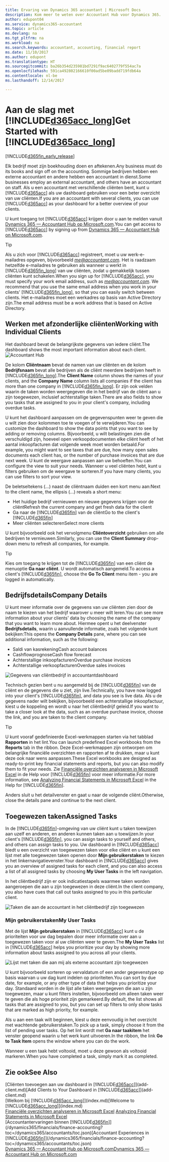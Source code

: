 ```yaml
---
title: Ervaring van Dynamics 365 accountant | Microsoft Docs
description: Kom meer te weten over Accountant Hub voor Dynamics 365.
author: edupont04
ms.service: dynamics365-accountant
ms.topic: article
ms.devlang: na
ms.tgt_pltfrm: na
ms.workload: na
ms.search.keywords: accountant, accounting, financial report
ms.date: 11/10/2017
ms.author: edupont
ms.translationtype: HT
ms.sourcegitcommit: ba26b354d235981bd7291f9ac6402779f554ac7a
ms.openlocfilehash: 591ca492802166610f00ad5be09badd719fdb64a
ms.contentlocale: nl-be
ms.lasthandoff: 12/14/2017

---
```

# <a name="get-started-with-included365acclongincludesd365acclongmdmd"></a><span data-ttu-id="4e664-103">Aan de slag met [!INCLUDE[d365acc_long](includes/d365acc_long_md.md)]</span><span class="sxs-lookup"><span data-stu-id="4e664-103">Get Started with [!INCLUDE[d365acc_long](includes/d365acc_long_md.md)]</span></span>
[!INCLUDE[d365fin_early_release](includes/d365fin_early_release.md.md)]

<span data-ttu-id="4e664-104">Elk bedrijf moet zijn boekhouding doen en aftekenen.</span><span class="sxs-lookup"><span data-stu-id="4e664-104">Any business must do its books and sign off on the accounting.</span></span> <span data-ttu-id="4e664-105">Sommige bedrijven hebben een externe accountant en andere hebben een accountant in dienst.</span><span class="sxs-lookup"><span data-stu-id="4e664-105">Some businesses employ an external accountant, and others have an accountant on staff.</span></span> <span data-ttu-id="4e664-106">Als u een accountant met verschillende cliënten bent, kunt u [!INCLUDE[d365acc](includes/d365acc_md.md)] als uw dashboard gebruiken voor een beter overzicht van uw cliënten.</span><span class="sxs-lookup"><span data-stu-id="4e664-106">If you are an accountant with several clients, you can use [!INCLUDE[d365acc](includes/d365acc_md.md)] as your dashboard for a better overview of your clients.</span></span>  

<span data-ttu-id="4e664-107">U kunt toegang tot [!INCLUDE[d365acc](includes/d365acc_md.md)] krijgen door u aan te melden vanuit [Dynamics 365 — Accountant Hub op Microsoft.com](https://www.microsoft.com/en-us/dynamics365/financial-insights-for-accountants).</span><span class="sxs-lookup"><span data-stu-id="4e664-107">You can get access to [!INCLUDE[d365acc](includes/d365acc_md.md)] by signing up from [Dynamics 365 — Accountant Hub on Microsoft.com](https://www.microsoft.com/en-us/dynamics365/financial-insights-for-accountants).</span></span>  

> [!TIP]  
>  <span data-ttu-id="4e664-108">Als u zich voor [!INCLUDE[d365acc](includes/d365acc_md.md)] registreert, moet u uw werk-e-mailadres opgeven, bijvoorbeeld *me@accountant.com*. Het is raadzaam hetzelfde e-mailadres te gebruiken als wanneer u werkt in [!INCLUDE[d365fin_long](includes/d365fin_long_md.md)] van uw cliënten, zodat u gemakkelijk tussen cliënten kunt schakelen.</span><span class="sxs-lookup"><span data-stu-id="4e664-108">When you sign up for [!INCLUDE[d365acc](includes/d365acc_md.md)], you must specify your work email address, such as *me@accountant.com*. We recommend that you use the same email address when you work in your clients' [!INCLUDE[d365fin_long](includes/d365fin_long_md.md)], so that you can easily switch between clients.</span></span> <span data-ttu-id="4e664-109">Het e-mailadres moet een werkadres op basis van Active Directory zijn.</span><span class="sxs-lookup"><span data-stu-id="4e664-109">The email address must be a work address that is based on Active Directory.</span></span>

## <a name="working-with-individual-clients"></a><span data-ttu-id="4e664-110">Werken met afzonderlijke cliënten</span><span class="sxs-lookup"><span data-stu-id="4e664-110">Working with Individual Clients</span></span>
<span data-ttu-id="4e664-111">Het dashboard bevat de belangrijkste gegevens van iedere cliënt.</span><span class="sxs-lookup"><span data-stu-id="4e664-111">The dashboard shows the most important information about each client.</span></span>  
![Accountant Hub](./media/accountant-get-started/accountant-dashboard-tasks.png)

<span data-ttu-id="4e664-113">De kolom **Cliëntnaam** bevat de namen van uw cliënten en de kolom **Bedrijfsnaam** bevat alle bedrijven als de cliënt meerdere bedrijven heeft in [!INCLUDE[d365fin_long](includes/d365fin_long_md.md)].</span><span class="sxs-lookup"><span data-stu-id="4e664-113">The **Client Name** column shows the names of your clients, and the **Company Name** column lists all companies if the client has more than one company in [!INCLUDE[d365fin_long](includes/d365fin_long_md.md)].</span></span> <span data-ttu-id="4e664-114">Er zijn ook velden waarin de taken worden weergegeven die in het bedrijf van de cliënt aan u zijn toegewezen, inclusief achterstallige taken.</span><span class="sxs-lookup"><span data-stu-id="4e664-114">There are also fields to show you tasks that are assigned to you in your client's company, including overdue tasks.</span></span>  

<span data-ttu-id="4e664-115">U kunt het dashboard aanpassen om de gegevenspunten weer te geven die u wilt zien door kolommen toe te voegen of te verwijderen.</span><span class="sxs-lookup"><span data-stu-id="4e664-115">You can customize the dashboard to show the data points that you want to see by adding or removing columns.</span></span> <span data-ttu-id="4e664-116">Bijvoorbeeld, u wilt belastingen zien die verschuldigd zijn, hoeveel open verkoopdocumenten elke cliënt heeft of het aantal inkoopfacturen dat volgende week moet worden betaald.</span><span class="sxs-lookup"><span data-stu-id="4e664-116">For example, you might want to see taxes that are due, how many open sales documents each client has, or the number of purchase invoices that are due next week.</span></span> <span data-ttu-id="4e664-117">U kunt de weergave aanpassen aan uw behoeften.</span><span class="sxs-lookup"><span data-stu-id="4e664-117">You can configure the view to suit your needs.</span></span> <span data-ttu-id="4e664-118">Wanneer u veel cliënten hebt, kunt u filters gebruiken om de weergave te sorteren.</span><span class="sxs-lookup"><span data-stu-id="4e664-118">If you have many clients, you can use filters to sort your view.</span></span>  

<span data-ttu-id="4e664-119">De beletseltekens (...) naast de cliëntnaam duiden een kort menu aan:</span><span class="sxs-lookup"><span data-stu-id="4e664-119">Next to the client name, the ellipsis (...) reveals a short menu:</span></span>

-   <span data-ttu-id="4e664-120">Het huidige bedrijf vernieuwen en nieuwe gegevens krijgen voor de cliënt</span><span class="sxs-lookup"><span data-stu-id="4e664-120">Refresh the current company and get fresh data for the client</span></span>  
-   <span data-ttu-id="4e664-121">Ga naar de [!INCLUDE[d365fin](includes/d365fin_md.md)] van de cliënt</span><span class="sxs-lookup"><span data-stu-id="4e664-121">Go to the client's [!INCLUDE[d365fin](includes/d365fin_md.md)]</span></span>  
-   <span data-ttu-id="4e664-122">Meer cliënten selecteren</span><span class="sxs-lookup"><span data-stu-id="4e664-122">Select more clients</span></span>  

<span data-ttu-id="4e664-123">U kunt bijvoorbeeld ook het vervolgmenu **Cliëntoverzicht** gebruiken om alle bedrijven te vernieuwen.</span><span class="sxs-lookup"><span data-stu-id="4e664-123">Similarly, you can use the **Client Summary** drop-down menu to refresh all companies, for example.</span></span>  

> [!TIP]  
>  <span data-ttu-id="4e664-124">Kies om toegang te krijgen tot de [!INCLUDE[d365fin](includes/d365fin_md.md)] van een cliënt de menuoptie **Ga naar cliënt**. U wordt automatisch aangemeld.</span><span class="sxs-lookup"><span data-stu-id="4e664-124">To access a client's [!INCLUDE[d365fin](includes/d365fin_md.md)], choose the **Go To Client** menu item - you are logged in automatically.</span></span>

## <a name="company-details"></a><span data-ttu-id="4e664-125">Bedrijfsdetails</span><span class="sxs-lookup"><span data-stu-id="4e664-125">Company Details</span></span>
<span data-ttu-id="4e664-126">U kunt meer informatie over de gegevens van uw cliënten zien door de naam te kiezen van het bedrijf waarover u meer wilt leren.</span><span class="sxs-lookup"><span data-stu-id="4e664-126">You can see more information about your clients' data by choosing the name of the company that you want to learn more about.</span></span> <span data-ttu-id="4e664-127">Hiermee opent u het deelvenster **Bedrijfsdetails**, waarin u aanvullende informatie, zoals het volgende kunt bekijken:</span><span class="sxs-lookup"><span data-stu-id="4e664-127">This opens the **Company Details** pane, where you can see additional information, such as the following:</span></span>  

* <span data-ttu-id="4e664-128">Saldi van kasrekening</span><span class="sxs-lookup"><span data-stu-id="4e664-128">Cash account balances</span></span>  
* <span data-ttu-id="4e664-129">Cashflowprognose</span><span class="sxs-lookup"><span data-stu-id="4e664-129">Cash flow forecast</span></span>  
* <span data-ttu-id="4e664-130">Achterstallige inkoopfacturen</span><span class="sxs-lookup"><span data-stu-id="4e664-130">Overdue purchase invoices</span></span>  
* <span data-ttu-id="4e664-131">Achterstallige verkoopfacturen</span><span class="sxs-lookup"><span data-stu-id="4e664-131">Overdue sales invoices</span></span>  

![Gegevens van cliëntbedrijf in accountantdashboard](./media/accountant-get-started/accountant-company-details.png)

<span data-ttu-id="4e664-133">Technisch gezien bent u nu aangemeld bij de [!INCLUDE[d365fin](includes/d365fin_md.md)] van de cliënt en de gegevens die u ziet, zijn live.</span><span class="sxs-lookup"><span data-stu-id="4e664-133">Technically, you have now logged into your client's [!INCLUDE[d365fin](includes/d365fin_md.md)], and data you see is live data.</span></span> <span data-ttu-id="4e664-134">Als u de gegevens nader wilt bekijken, bijvoorbeeld een achterstallige inkoopfactuur, kiest u de koppeling en wordt u naar het cliëntbedrijf geleid.</span><span class="sxs-lookup"><span data-stu-id="4e664-134">If you want to take a closer look at the data, such as an overdue purchase invoice, choose the link, and you are taken to the client company.</span></span>  

> [!TIP]  
>  <span data-ttu-id="4e664-135">U kunt vooraf gedefinieerde Excel-werkmappen starten via het tabblad **Rapporten** in het lint.</span><span class="sxs-lookup"><span data-stu-id="4e664-135">You can launch predefined Excel workbooks from the **Reports** tab in the ribbon.</span></span> <span data-ttu-id="4e664-136">Deze Excel-werkmappen zijn ontworpen om belangrijke financiële overzichten en rapporten af te drukken, maar u kunt deze ook naar wens aanpassen.</span><span class="sxs-lookup"><span data-stu-id="4e664-136">These Excel workbooks are designed as ready-to-print key financial statements and reports, but you can also modify them to fit your needs.</span></span> <span data-ttu-id="4e664-137">Zie [Financiële overzichten analyseren in Microsoft Excel](/dynamics365/financials/finance-analyze-excel?toc=/dynamics365/accountants/toc.json) in de Help voor [!INCLUDE[d365fin](includes/d365fin_md.md)] voor meer informatie.</span><span class="sxs-lookup"><span data-stu-id="4e664-137">For more information, see [Analyzing Financial Statements in Microsoft Excel](/dynamics365/financials/finance-analyze-excel?toc=/dynamics365/accountants/toc.json) in the Help for [!INCLUDE[d365fin](includes/d365fin_md.md)].</span></span>  

<span data-ttu-id="4e664-138">Anders sluit u het detailvenster en gaat u naar de volgende cliënt.</span><span class="sxs-lookup"><span data-stu-id="4e664-138">Otherwise, close the details pane and continue to the next client.</span></span>  

## <a name="assigned-tasks"></a><span data-ttu-id="4e664-139">Toegewezen taken</span><span class="sxs-lookup"><span data-stu-id="4e664-139">Assigned Tasks</span></span>
<span data-ttu-id="4e664-140">In de [!INCLUDE[d365fin](includes/d365fin_md.md)]-omgeving van uw cliënt kunt u taken toewijzen aan uzelf en anderen, en anderen kunnen taken aan u toewijzen.</span><span class="sxs-lookup"><span data-stu-id="4e664-140">In your client's [!INCLUDE[d365fin](includes/d365fin_md.md)], you can assign tasks to yourself and others, and others can assign tasks to you.</span></span> <span data-ttu-id="4e664-141">Uw dashboard in [!INCLUDE[d365acc](includes/d365acc_md.md)] biedt u een overzicht van toegewezen taken voor elke cliënt en u kunt een lijst met alle toegewezen taken openen door **Mijn gebruikerstaken** te kiezen in het linkernavigatievenster.</span><span class="sxs-lookup"><span data-stu-id="4e664-141">Your dashboard in [!INCLUDE[d365acc](includes/d365acc_md.md)] gives you an overview of assigned tasks for each client, and you can also access a list of all assigned tasks by choosing **My User Tasks** in the left navigation.</span></span>  

<span data-ttu-id="4e664-142">In het cliëntbedrijf zijn er ook indicatiestapels waarmee taken worden aangeroepen die aan u zijn toegewezen in deze cliënt.</span><span class="sxs-lookup"><span data-stu-id="4e664-142">In the client company, you also have cues that call out tasks assigned to you in this particular client.</span></span>

![Taken die aan de accountant in het cliëntbedrijf zijn toegewezen](./media/accountant-get-started/accountant-company-details-tasks.png)

### <a name="my-user-tasks"></a><span data-ttu-id="4e664-144">Mijn gebruikerstaken</span><span class="sxs-lookup"><span data-stu-id="4e664-144">My User Tasks</span></span>
<span data-ttu-id="4e664-145">Met de lijst **Mijn gebruikerstaken** in [!INCLUDE[d365acc](includes/d365acc_md.md)] kunt u de prioriteiten voor uw dag bepalen door meer informatie over aan u toegewezen taken voor al uw cliënten weer te geven.</span><span class="sxs-lookup"><span data-stu-id="4e664-145">The **My User Tasks** list in [!INCLUDE[d365acc](includes/d365acc_md.md)] helps you prioritize your day by showing more information about tasks assigned to you across all your clients.</span></span>  

![Lijst met taken die aan mij als externe accountant zijn toegewezen](./media/accountant-get-started/accountant-tasklist.png)

<span data-ttu-id="4e664-147">U kunt bijvoorbeeld sorteren op vervaldatum of een ander gegevenstype op basis waarvan u uw dag kunt indelen op prioriteiten.</span><span class="sxs-lookup"><span data-stu-id="4e664-147">You can sort by due date, for example, or any other type of data that helps you prioritize your day.</span></span> <span data-ttu-id="4e664-148">Standaard worden in de lijst alle taken weergegeven die aan u zijn toegewezen, maar u kunt filters instellen, bijvoorbeeld om alleen taken weer te geven die als hoge prioriteit zijn gemarkeerd.</span><span class="sxs-lookup"><span data-stu-id="4e664-148">By default, the list shows all tasks that are assigned to you, but you can set up filters to only show tasks that are marked as high priority, for example.</span></span>

<span data-ttu-id="4e664-149">Als u aan een taak wilt beginnen, kiest u deze eenvoudig in het overzicht met wachtende gebruikerstaken.</span><span class="sxs-lookup"><span data-stu-id="4e664-149">To pick up a task, simply choose it from the list of pending user tasks.</span></span> <span data-ttu-id="4e664-150">Op het lint wordt met **Ga naar taakitem** het venster geopend waarin u het werk kunt uitvoeren.</span><span class="sxs-lookup"><span data-stu-id="4e664-150">In the ribbon, the link **Go to Task Item** opens the window where you can do the work.</span></span>  

<span data-ttu-id="4e664-151">Wanneer u een taak hebt voltooid, moet u deze gewoon als voltooid markeren.</span><span class="sxs-lookup"><span data-stu-id="4e664-151">When you have completed a task, simply mark it as completed.</span></span>  

## <a name="see-also"></a><span data-ttu-id="4e664-152">Zie ook</span><span class="sxs-lookup"><span data-stu-id="4e664-152">See Also</span></span>
<span data-ttu-id="4e664-153">[Cliënten toevoegen aan uw dashboard in [!INCLUDE[d365acc](includes/d365acc_md.md)]](add-client.md)</span><span class="sxs-lookup"><span data-stu-id="4e664-153">[Add Clients to Your Dashboard in [!INCLUDE[d365acc](includes/d365acc_md.md)]](add-client.md)</span></span>  
<span data-ttu-id="4e664-154">[Welkom bij [!INCLUDE[d365acc_long](includes/d365acc_long_md.md)]](index.md)</span><span class="sxs-lookup"><span data-stu-id="4e664-154">[Welcome to [!INCLUDE[d365acc_long](includes/d365acc_long_md.md)]](index.md)</span></span>  
<span data-ttu-id="4e664-155">[Financiële overzichten analyseren in Microsoft Excel](/dynamics365/financials/finance-analyze-excel?toc=/dynamics365/accountants/toc.json) </span><span class="sxs-lookup"><span data-stu-id="4e664-155">[Analyzing Financial Statements in Microsoft Excel](/dynamics365/financials/finance-analyze-excel?toc=/dynamics365/accountants/toc.json) </span></span>  
<span data-ttu-id="4e664-156">[Accountantervaringen binnen [!INCLUDE[d365fin](includes/d365fin_md.md)]](/dynamics365/financials/finance-accounting?toc=/dynamics365/accountants/toc.json)</span><span class="sxs-lookup"><span data-stu-id="4e664-156">[Accountant Experiences in [!INCLUDE[d365fin](includes/d365fin_md.md)]](/dynamics365/financials/finance-accounting?toc=/dynamics365/accountants/toc.json)</span></span>  
[<span data-ttu-id="4e664-157">Dynamics 365 — Accountant Hub op Microsoft.com</span><span class="sxs-lookup"><span data-stu-id="4e664-157">Dynamics 365 — Accountant Hub on Microsoft.com</span></span>](https://www.microsoft.com/en-us/dynamics365/financial-insights-for-accountants)  

